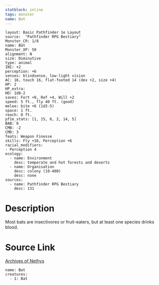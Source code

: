 ```yaml
---
statblock: inline
tags: monster
name: Bat
---
```

```statblock
layout: Basic Pathfinder 1e Layout
source:  "Pathfinder RPG Bestiary"
Monster_CR: 1/8
name: Bat
Monster_XP: 50
alignment: N
size: Diminutive
type: animal
INI: +2
perception: +6
senses: blindsense, low-light vision
AC: 16, touch 16, flat-footed 14 (dex +2, size +4)
HP: 2
HP_extra: 
HD: 1d8-2
saves: Fort +0, Ref +4, Will +2
speed: 5 ft., fly 40 ft. (good)
melee: bite +6 (1d3-5)
space: 1 ft.
reach: 0 ft.
pf1e_stats: [1, 15, 6, 2, 14, 5]
BAB: 0
CMB: -2
CMD: 3
feats: Weapon Finesse
skills: Fly +16, Perception +6
racial_modifiers:
- Perception 4
ecology:
  - name: Environment
    desc: temperate and hot forests and deserts
  - name: Organisation
    desc: colony (10-400)
    desc: none
sources:
  - name: Pathfinder RPG Bestiary
    desc: 131
```
# Description
Most bats are insectivores or fruit-eaters, but at least one species drinks blood.
# Source Link
[Archives of Nethys](https://aonprd.com/MonsterDisplay.aspx?ItemName=Bat)
```encounter-table
name: Bat
creatures:
  - 1: Bat
```

